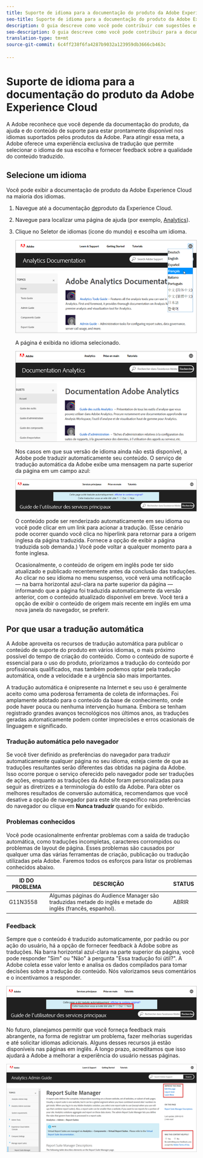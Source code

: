```yaml
---
title: Suporte de idioma para a documentação do produto da Adobe Experience Cloud
seo-title: Suporte de idioma para a documentação do produto da Adobe Experience Cloud
description: O guia descreve como você pode contribuir com sugestões e adições para o site da documentação da Adobe.
seo-description: O guia descreve como você pode contribuir para a documentação técnica da [!UICONTROL Adobe Experience Cloud].
translation-type: tm+mt
source-git-commit: 6c4ff238f6fa4287b9032a123959db3666cb463c

---
```



# Suporte de idioma para a documentação do produto da Adobe Experience Cloud

A Adobe reconhece que você depende da documentação do produto, da ajuda e do conteúdo de suporte para estar prontamente disponível nos idiomas suportados pelos produtos da Adobe. Para atingir essa meta, a Adobe oferece uma experiência exclusiva de tradução que permite selecionar o idioma de sua escolha e fornecer feedback sobre a qualidade do conteúdo traduzido.

## Selecione um idioma

Você pode exibir a documentação de produto da Adobe Experience Cloud na maioria dos idiomas.

1. Navegue até a documentação [de](https://helpx.adobe.com/support/experience-cloud.html)produto da Experience Cloud.

1. Navegue para localizar uma página de ajuda (por exemplo, [Analytics](https://docs.adobe.com/content/help/en/analytics/landing/home.html)).

1. Clique no Seletor de idiomas (ícone do mundo) e escolha um idioma.

   ![Seletor de idiomas](assets/language-dropdown.png)

   A página é exibida no idioma selecionado.

   ![Página traduzida](assets/french.png)

   Nos casos em que sua versão de idioma ainda não está disponível, a Adobe pode traduzir automaticamente seu conteúdo. O serviço de tradução automática da Adobe exibe uma mensagem na parte superior da página em um campo azul:

   ![Mensagem de tradução](assets/machine-translation-message.png)

   O conteúdo pode ser renderizado automaticamente em seu idioma ou você pode clicar em um link para acionar a tradução. (Esse cenário pode ocorrer quando você clica no hiperlink para retornar para a origem inglesa da página traduzida. Fornece a opção de exibir a página traduzida sob demanda.) Você pode voltar a qualquer momento para a fonte inglesa.

   Ocasionalmente, o conteúdo de origem em inglês pode ter sido atualizado e publicado recentemente antes da conclusão das traduções. Ao clicar no seu idioma no menu suspenso, você verá uma notificação — na barra horizontal azul-clara na parte superior da página — informando que a página foi traduzida automaticamente da versão anterior, com o conteúdo atualizado disponível em breve. Você terá a opção de exibir o conteúdo de origem mais recente em inglês em uma nova janela do navegador, se preferir.

## Por que usar a tradução automática

A Adobe aproveita os recursos de tradução automática para publicar o conteúdo de suporte do produto em vários idiomas, o mais próximo possível do tempo de criação do conteúdo. Como o conteúdo de suporte é essencial para o uso do produto, priorizamos a tradução do conteúdo por profissionais qualificados, mas também podemos optar pela tradução automática, onde a velocidade e a urgência são mais importantes.

A tradução automática é onipresente na Internet e seu uso é geralmente aceito como uma poderosa ferramenta de coleta de informações. Foi amplamente adotado para o conteúdo da base de conhecimento, onde pode haver pouca ou nenhuma intervenção humana. Embora se tenham registrado grandes avanços tecnológicos nos últimos anos, as traduções geradas automaticamente podem conter imprecisões e erros ocasionais de linguagem e significado.

### Tradução automática pelo navegador

Se você tiver definido as preferências do navegador para traduzir automaticamente qualquer página no seu idioma, esteja ciente de que as traduções resultantes serão diferentes das obtidas na página da Adobe. Isso ocorre porque o serviço oferecido pelo navegador pode ser traduções de ações, enquanto as traduções da Adobe foram personalizadas para seguir as diretrizes e a terminologia do estilo da Adobe. Para obter os melhores resultados de conversão automática, recomendamos que você desative a opção de navegador para este site específico nas preferências do navegador ou clique em **Nunca traduzir** quando for exibido.

### Problemas conhecidos

Você pode ocasionalmente enfrentar problemas com a saída de tradução automática, como traduções incompletas, caracteres corrompidos ou problemas de layout de página. Esses problemas são causados por qualquer uma das várias ferramentas de criação, publicação ou tradução utilizadas pela Adobe. Faremos todos os esforços para listar os problemas conhecidos abaixo.

| **ID DO PROBLEMA** | **DESCRIÇÃO** | **STATUS** |
|--------------|-------------------------------------------------------------------------------------|------------|
| G11N3558 | Algumas páginas do Audience Manager são traduzidas metade do inglês e metade do inglês (francês, espanhol). | ABRIR |

### Feedback

Sempre que o conteúdo é traduzido automaticamente, por padrão ou por ação do usuário, há a opção de fornecer feedback à Adobe sobre as traduções. Na barra horizontal azul-clara na parte superior da página, você pode responder "Sim" ou "Não" à pergunta "Essa tradução foi útil?". A Adobe coleta esse valor lento e analisa os dados compilados para tomar decisões sobre a tradução do conteúdo. Nós valorizamos seus comentários e o incentivamos a responder.

![Feedback](assets/machine-translation-feedback.png)

No futuro, planejamos permitir que você forneça feedback mais abrangente, na forma de registrar um problema, fazer melhorias sugeridas e até solicitar idiomas adicionais. Alguns desses recursos já estão disponíveis nas páginas em inglês. A longo prazo, acreditamos que isso ajudará a Adobe a melhorar a experiência do usuário nessas páginas.

![Melhorar esta página](assets/feedback.png)
